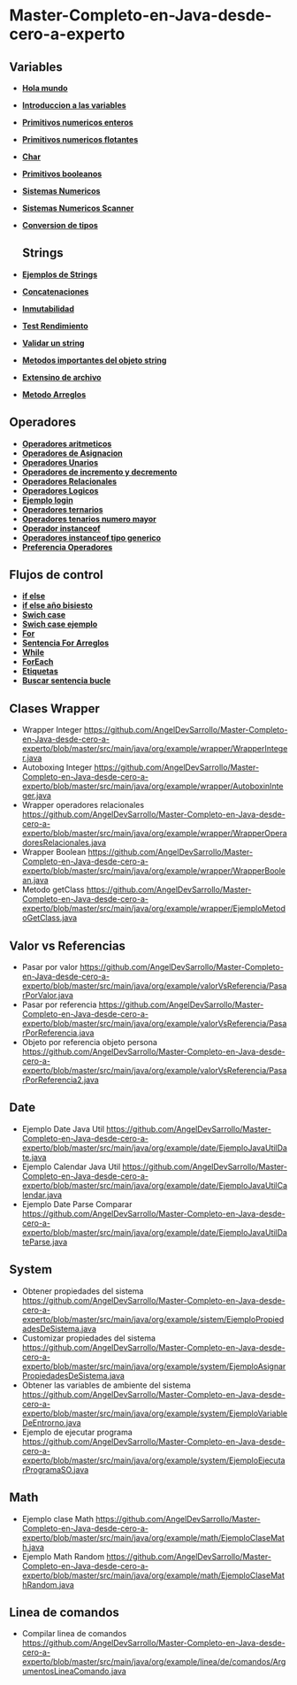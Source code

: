 # Master-Completo-en-Java-desde-cero-a-experto
## Variables
- [**Hola mundo**](https://github.com/AngelDevSarrollo/Master-Completo-en-Java-desde-cero-a-experto/blob/master/src/main/java/org/example/variables/HolaMundo.java)
- [**Introduccion a las variables**](https://github.com/AngelDevSarrollo/Master-Completo-en-Java-desde-cero-a-experto/blob/master/src/main/java/org/example/variables/IntroduccionALasVariables.java)
- [**Primitivos numericos enteros**](https://github.com/AngelDevSarrollo/Master-Completo-en-Java-desde-cero-a-experto/blob/master/src/main/java/org/example/variables/Primitivos.java)
- [**Primitivos numericos flotantes**](https://github.com/AngelDevSarrollo/Master-Completo-en-Java-desde-cero-a-experto/blob/master/src/main/java/org/example/variables/PrimitivosFloat.java)
- [**Char**](https://github.com/AngelDevSarrollo/Master-Completo-en-Java-desde-cero-a-experto/blob/master/src/main/java/org/example/variables/Caracteres.java)
- [**Primitivos booleanos**](https://github.com/AngelDevSarrollo/Master-Completo-en-Java-desde-cero-a-experto/blob/master/src/main/java/org/example/variables/PrimitivosBoolean.java)
- [**Sistemas Numericos**](https://github.com/AngelDevSarrollo/Master-Completo-en-Java-desde-cero-a-experto/blob/master/src/main/java/org/example/variables/SistemasNumericos.java)
- [**Sistemas Numericos Scanner**](https://github.com/AngelDevSarrollo/Master-Completo-en-Java-desde-cero-a-experto/blob/master/src/main/java/org/example/variables/SistemasNumericosScanner.java)
- [**Conversion de tipos**](https://github.com/AngelDevSarrollo/Master-Completo-en-Java-desde-cero-a-experto/blob/master/src/main/java/org/example/variables/ConversionDeTipos.java)

  ## Strings
- [**Ejemplos de Strings**](https://github.com/AngelDevSarrollo/Master-Completo-en-Java-desde-cero-a-experto/blob/master/src/main/java/org/example/string/EjemploString.java)
- [**Concatenaciones**](https://github.com/AngelDevSarrollo/Master-Completo-en-Java-desde-cero-a-experto/blob/master/src/main/java/org/example/string/EjemploStringConcatenacion.java)
- [**Inmutabilidad**](https://github.com/AngelDevSarrollo/Master-Completo-en-Java-desde-cero-a-experto/blob/master/src/main/java/org/example/string/EjemploStringInmutable.java)
- [**Test Rendimiento**](https://github.com/AngelDevSarrollo/Master-Completo-en-Java-desde-cero-a-experto/blob/master/src/main/java/org/example/string/EjemploStringTestRendimientoConcat.java)
- [**Validar un string**](https://github.com/AngelDevSarrollo/Master-Completo-en-Java-desde-cero-a-experto/blob/master/src/main/java/org/example/string/EjemploStringValidar.java)
- [**Metodos importantes del objeto string**](https://github.com/AngelDevSarrollo/Master-Completo-en-Java-desde-cero-a-experto/blob/master/src/main/java/org/example/string/EjemploStringMetodos.java)
- [**Extensino de archivo**](https://github.com/AngelDevSarrollo/Master-Completo-en-Java-desde-cero-a-experto/blob/master/src/main/java/org/example/string/EjemploStringExtensionArchivo.java)
- [**Metodo Arreglos**](https://github.com/AngelDevSarrollo/Master-Completo-en-Java-desde-cero-a-experto/blob/master/src/main/java/org/example/string/EjemploStringMetodosArreglos.java)

## Operadores
- [**Operadores aritmeticos**](https://github.com/AngelDevSarrollo/Master-Completo-en-Java-desde-cero-a-experto/blob/master/src/main/java/org/example/operadores/OperadorAritmetico.java)
- [**Operadores de Asignacion**](https://github.com/AngelDevSarrollo/Master-Completo-en-Java-desde-cero-a-experto/blob/master/src/main/java/org/example/operadores/OperadoresAsignacion.java)
- [**Operadores Unarios**](https://github.com/AngelDevSarrollo/Master-Completo-en-Java-desde-cero-a-experto/blob/master/src/main/java/org/example/operadores/OperadoresUnarios.java)
- [**Operadores de incremento y decremento**](https://github.com/AngelDevSarrollo/Master-Completo-en-Java-desde-cero-a-experto/blob/master/src/main/java/org/example/operadores/OperadoresIncrementales.java)
- [**Operadores Relacionales**](https://github.com/AngelDevSarrollo/Master-Completo-en-Java-desde-cero-a-experto/blob/master/src/main/java/org/example/operadores/OperadoresRelacionales.java)
- [**Operadores Logicos**](https://github.com/AngelDevSarrollo/Master-Completo-en-Java-desde-cero-a-experto/blob/master/src/main/java/org/example/operadores/OperadoresLogicos.java)
- [**Ejemplo login**](https://github.com/AngelDevSarrollo/Master-Completo-en-Java-desde-cero-a-experto/blob/master/src/main/java/org/example/operadores/OperadoresLogicosLogin.java)
- [**Operadores ternarios**](https://github.com/AngelDevSarrollo/Master-Completo-en-Java-desde-cero-a-experto/blob/master/src/main/java/org/example/operadores/OperadorTernario.java)
- [**Operadores tenarios numero mayor**](https://github.com/AngelDevSarrollo/Master-Completo-en-Java-desde-cero-a-experto/blob/master/src/main/java/org/example/operadores/OperadorTernarioNumeroMayor.java)
- [**Operador instanceof**](https://github.com/AngelDevSarrollo/Master-Completo-en-Java-desde-cero-a-experto/blob/master/src/main/java/org/example/operadores/OperadorInstanceOf.java)
- [**Operadores instanceof tipo generico**](https://github.com/AngelDevSarrollo/Master-Completo-en-Java-desde-cero-a-experto/blob/master/src/main/java/org/example/operadores/OperadorInstanceOfTiposGenericos.java)
- [**Preferencia Operadores**](https://github.com/AngelDevSarrollo/Master-Completo-en-Java-desde-cero-a-experto/blob/master/src/main/java/org/example/operadores/PreferenciaOperadores.java)

## Flujos de control
- [**if else**](https://github.com/AngelDevSarrollo/Master-Completo-en-Java-desde-cero-a-experto/blob/master/src/main/java/org/example/flujosdecontrol/SentenciaIfElse.java)
- [**if else año bisiesto**](https://github.com/AngelDevSarrollo/Master-Completo-en-Java-desde-cero-a-experto/blob/master/src/main/java/org/example/flujosdecontrol/SentenciaIfElseNumDiasMes.java)
- [**Swich case**](https://github.com/AngelDevSarrollo/Master-Completo-en-Java-desde-cero-a-experto/blob/master/src/main/java/org/example/flujosdecontrol/SentenciaSwitchCase.java)
- [**Swich case ejemplo**](https://github.com/AngelDevSarrollo/Master-Completo-en-Java-desde-cero-a-experto/blob/master/src/main/java/org/example/flujosdecontrol/SentenciaSwitchCaseNumDiasMes.java) 
- [**For**](https://github.com/AngelDevSarrollo/Master-Completo-en-Java-desde-cero-a-experto/blob/master/src/main/java/org/example/flujosdecontrol/SentenciaFor.java)
- [**Sentencia For Arreglos**](https://github.com/AngelDevSarrollo/Master-Completo-en-Java-desde-cero-a-experto/blob/master/src/main/java/org/example/flujosdecontrol/SentenciaForArreglo.java)
- [**While**](https://github.com/AngelDevSarrollo/Master-Completo-en-Java-desde-cero-a-experto/blob/master/src/main/java/org/example/flujosdecontrol/SentenciaWhile.java)
- [**ForEach**](https://github.com/AngelDevSarrollo/Master-Completo-en-Java-desde-cero-a-experto/blob/master/src/main/java/org/example/flujosdecontrol/SentenciaForEach.java)
- [**Etiquetas**](https://github.com/AngelDevSarrollo/Master-Completo-en-Java-desde-cero-a-experto/blob/master/src/main/java/org/example/flujosdecontrol/SentenciasBucleEtiquetas.java)
- [**Buscar sentencia bucle**](https://github.com/AngelDevSarrollo/Master-Completo-en-Java-desde-cero-a-experto/blob/master/src/main/java/org/example/flujosdecontrol/SentenciasBucleEtiquetasBuscar.java)
  
## Clases Wrapper
- Wrapper Integer https://github.com/AngelDevSarrollo/Master-Completo-en-Java-desde-cero-a-experto/blob/master/src/main/java/org/example/wrapper/WrapperInteger.java
- Autoboxing Integer https://github.com/AngelDevSarrollo/Master-Completo-en-Java-desde-cero-a-experto/blob/master/src/main/java/org/example/wrapper/AutoboxinInteger.java
- Wrapper operadores relacionales https://github.com/AngelDevSarrollo/Master-Completo-en-Java-desde-cero-a-experto/blob/master/src/main/java/org/example/wrapper/WrapperOperadoresRelacionales.java
- Wrapper Boolean https://github.com/AngelDevSarrollo/Master-Completo-en-Java-desde-cero-a-experto/blob/master/src/main/java/org/example/wrapper/WrapperBoolean.java
- Metodo getClass https://github.com/AngelDevSarrollo/Master-Completo-en-Java-desde-cero-a-experto/blob/master/src/main/java/org/example/wrapper/EjemploMetodoGetClass.java

## Valor vs Referencias
- Pasar por valor https://github.com/AngelDevSarrollo/Master-Completo-en-Java-desde-cero-a-experto/blob/master/src/main/java/org/example/valorVsReferencia/PasarPorValor.java
- Pasar por referencia https://github.com/AngelDevSarrollo/Master-Completo-en-Java-desde-cero-a-experto/blob/master/src/main/java/org/example/valorVsReferencia/PasarPorReferencia.java
- Objeto por referencia objeto persona https://github.com/AngelDevSarrollo/Master-Completo-en-Java-desde-cero-a-experto/blob/master/src/main/java/org/example/valorVsReferencia/PasarPorReferencia2.java

## Date
- Ejemplo Date Java Util https://github.com/AngelDevSarrollo/Master-Completo-en-Java-desde-cero-a-experto/blob/master/src/main/java/org/example/date/EjemploJavaUtilDate.java
- Ejemplo Calendar Java Util https://github.com/AngelDevSarrollo/Master-Completo-en-Java-desde-cero-a-experto/blob/master/src/main/java/org/example/date/EjemploJavaUtilCalendar.java
- Ejemplo Date Parse Comparar https://github.com/AngelDevSarrollo/Master-Completo-en-Java-desde-cero-a-experto/blob/master/src/main/java/org/example/date/EjemploJavaUtilDateParse.java

## System
- Obtener propiedades del sistema https://github.com/AngelDevSarrollo/Master-Completo-en-Java-desde-cero-a-experto/blob/master/src/main/java/org/example/sistem/EjemploPropiedadesDeSistema.java
- Customizar propiedades del sistema https://github.com/AngelDevSarrollo/Master-Completo-en-Java-desde-cero-a-experto/blob/master/src/main/java/org/example/system/EjemploAsignarPropiedadesDeSistema.java
- Obtener las variables de ambiente del sistema https://github.com/AngelDevSarrollo/Master-Completo-en-Java-desde-cero-a-experto/blob/master/src/main/java/org/example/system/EjemploVariableDeEntrorno.java
- Ejemplo de ejecutar programa https://github.com/AngelDevSarrollo/Master-Completo-en-Java-desde-cero-a-experto/blob/master/src/main/java/org/example/system/EjemploEjecutarProgramaSO.java

## Math
- Ejemplo clase Math https://github.com/AngelDevSarrollo/Master-Completo-en-Java-desde-cero-a-experto/blob/master/src/main/java/org/example/math/EjemploClaseMath.java
- Ejemplo Math Random https://github.com/AngelDevSarrollo/Master-Completo-en-Java-desde-cero-a-experto/blob/master/src/main/java/org/example/math/EjemploClaseMathRandom.java

## Linea de comandos 
- Compilar linea de comandos https://github.com/AngelDevSarrollo/Master-Completo-en-Java-desde-cero-a-experto/blob/master/src/main/java/org/example/linea/de/comandos/ArgumentosLineaComando.java

